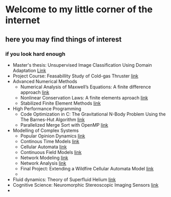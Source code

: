 # Welcome to my little corner of the internet
## here you may find things of interest
### if you look hard enough

* Master's thesis: Unsupervised Image Classification Using Domain Adaptation [Link](project_papers/Exjobb.pdf)
* Project Course: Feasabillity Study of Cold-gas Thruster [link](project_papers/Gom_Space_project.pdf)
* Advanced Numerical Methods
  - Numerical Analysis of Maxwell’s Equations: A finite difference approach [link](project_papers/anm_fd.pdf)
  - Nonlinear Conservation Laws: A finite elements aproach [link](project_papers/anm_fe.pdf.pdf)
  - Stabilized Finite Element Methods [link](project_papers/anm_stab_fem.pdf)
* High Performance Programming
  - Code Optimization in C:
The Gravitational N-Body Problem Using the The Barnes-Hut Algorithm [link](project_papers/High_Performance_Programming_1TD062___Assignments.pdf)
  - Parallelized Merge Sort with OpenMP [link](project_papers/hpp_indv_project.pdf)
* Modelling of Complex Systems
  - Popular Opinion Dynamics [link](project_papers/mcs_assignment_1_discrete_models.pdf)
  - Continous Time Models [link](project_papers/mcs_assignment_2_cont_time_models.pdf)
  - Cellular Automata [link](project_papers/mcs_assignment_3_cellular_automata.pdf)
  - Continuous Field Models [link](project_papers/mcs_assignment_4_cont_field_models.pdf)
  - Network Modeling [link](project_papers/mcs_assignment_5_Network_Modeling.pdf)
  - Network Analysis [link](project_papers/mcs_assignment_6_Network_Analysis.pdf)
  - Final Project: Extending a Wildfire Cellular Automata Model [link](project_papers/MCS_final_project.pdf)
  - 
* Fluid dynamics: Theory of Superfluid Helium [link](project_papers/Aiken_Taziny_Bjervig.pdf)
* Cognitive Science: Neuromorphic Stereoscopic Imaging Sensors [link](project_papers/Cognitive_Science_CSCI_3702___Neuromorphic_Stereoscopic_Imaging_Sensors.pdf.pdf)
* 


